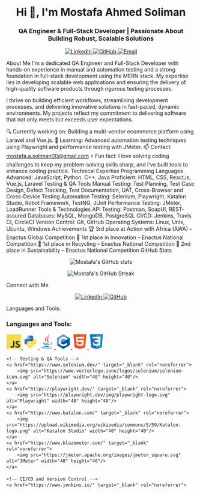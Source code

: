 <h1 align="center">Hi 👋, I'm Mostafa Ahmed Soliman</h1> <h3 align="center">QA Engineer & Full-Stack Developer | Passionate About Building Robust, Scalable Solutions</h3> <p align="center"> <a href="https://linkedin.com/in/mostafa-ahmed-soliman" target="_blank"> <img src="https://img.shields.io/badge/LinkedIn-0077B5?style=for-the-badge&logo=linkedin&logoColor=white" alt="LinkedIn"> </a> <a href="https://github.com/soliman2023" target="_blank"> <img src="https://img.shields.io/badge/GitHub-181717?style=for-the-badge&logo=github&logoColor=white" alt="GitHub"> </a> <a href="mailto:mostafa.a.soliman00@gmail.com"> <img src="https://img.shields.io/badge/Email-D14836?style=for-the-badge&logo=gmail&logoColor=white" alt="Email"> </a> </p>
About Me
I'm a dedicated QA Engineer and Full-Stack Developer with hands-on experience in manual and automation testing and a strong foundation in full-stack development using the MERN stack. My expertise lies in developing scalable web applications and ensuring the delivery of high-quality software products through rigorous testing processes.

I thrive on building efficient workflows, streamlining development processes, and delivering innovative solutions in fast-paced, dynamic environments. My projects reflect my commitment to delivering software that not only meets but exceeds user expectations.

🔍 Currently working on: Building a multi-vendor ecommerce platform using Laravel and Vue.js.
🌱 Learning: Advanced automation testing techniques using Playwright and performance testing with JMeter.
📫 Contact: mostafa.a.soliman00@gmail.com
⚡ Fun fact: I love solving coding challenges to keep my problem-solving skills sharp, and I’ve built tools to enhance coding practice.
Technical Expertise
Programming Languages
Advanced: JavaScript, Python, C++, Java
Proficient: HTML, CSS, React.js, Vue.js, Laravel
Testing & QA Tools
Manual Testing: Test Planning, Test Case Design, Defect Tracking, Test Documentation, UAT, Cross-Browser and Cross-Device Testing
Automation Testing: Selenium, Playwright, Katalon Studio, Robot Framework, TestNG, JUnit
Performance Testing: JMeter, LoadRunner
Tools & Technologies
API Testing: Postman, SoapUI, REST-assured
Databases: MySQL, MongoDB, PostgreSQL
CI/CD: Jenkins, Travis CI, CircleCI
Version Control: Git, GitHub
Operating Systems: Linux, Unix, Ubuntu, Windows
Achievements
🏆 3rd place at Action with Africa (AWA) – Enactus Global Competition
🏅 1st place in Innovation – Enactus National Competition
🥇 1st place in Recycling – Enactus National Competition
🥈 2nd place in Sustainability – Enactus National Competition
GitHub Stats
<p align="center"> <img src="https://github-readme-stats.vercel.app/api?username=soliman2023&show_icons=true&theme=radical" alt="Mostafa's GitHub stats"> </p> <p align="center"> <img src="https://github-readme-streak-stats.herokuapp.com/?user=soliman2023&theme=radical" alt="Mostafa's GitHub Streak"> </p>
Connect with Me
<p align="center"> <a href="https://linkedin.com/in/mostafa-ahmed-soliman" target="_blank"> <img src="https://img.shields.io/badge/LinkedIn-0077B5?style=for-the-badge&logo=linkedin&logoColor=white" alt="LinkedIn"> </a> <a href="https://github.com/soliman2023" target="_blank"> <img src="https://img.shields.io/badge/GitHub-181717?style=for-the-badge&logo=github&logoColor=white" alt="GitHub"> </a> </p>
Languages and Tools:
<h3 align="left">Languages and Tools:</h3>
<p align="left"> 
    <!-- Programming Languages -->
    <a href="https://www.javascript.com/" target="_blank" rel="noreferrer">
        <img src="https://raw.githubusercontent.com/devicons/devicon/master/icons/javascript/javascript-original.svg" alt="JavaScript" width="40" height="40"/>
    </a>
    <a href="https://www.python.org/" target="_blank" rel="noreferrer">
        <img src="https://raw.githubusercontent.com/devicons/devicon/master/icons/python/python-original.svg" alt="Python" width="40" height="40"/>
    </a>
    <a href="https://www.oracle.com/java/" target="_blank" rel="noreferrer">
        <img src="https://raw.githubusercontent.com/devicons/devicon/master/icons/java/java-original.svg" alt="Java" width="40" height="40"/>
    </a>
    <a href="https://www.cprogramming.com/" target="_blank" rel="noreferrer">
        <img src="https://raw.githubusercontent.com/devicons/devicon/master/icons/c/c-original.svg" alt="C++" width="40" height="40"/>
    </a>
    <a href="https://html.spec.whatwg.org/" target="_blank" rel="noreferrer">
        <img src="https://raw.githubusercontent.com/devicons/devicon/master/icons/html5/html5-original.svg" alt="HTML" width="40" height="40"/>
    </a>
    <a href="https://www.w3.org/Style/CSS/Overview.en.html" target="_blank" rel="noreferrer">
        <img src="https://raw.githubusercontent.com/devicons/devicon/master/icons/css3/css3-original.svg" alt="CSS" width="40" height="40"/>
    </a>
    
    <!-- Testing & QA Tools -->
    <a href="https://www.selenium.dev/" target="_blank" rel="noreferrer">
        <img src="https://www.vectorlogo.zone/logos/selenium/selenium-icon.svg" alt="Selenium" width="40" height="40"/>
    </a>
    <a href="https://playwright.dev/" target="_blank" rel="noreferrer">
        <img src="https://playwright.dev/img/playwright-logo.svg" alt="Playwright" width="40" height="40"/>
    </a>
    <a href="https://www.katalon.com/" target="_blank" rel="noreferrer">
        <img src="https://upload.wikimedia.org/wikipedia/commons/5/59/Katalon-logo.png" alt="Katalon Studio" width="40" height="40"/>
    </a>
    <a href="https://www.blazemeter.com/" target="_blank" rel="noreferrer">
        <img src="https://jmeter.apache.org/images/jmeter_square.svg" alt="JMeter" width="40" height="40"/>
    </a>

    <!-- CI/CD and Version Control -->
    <a href="https://www.jenkins.io/" target="_blank" rel="noreferrer">
